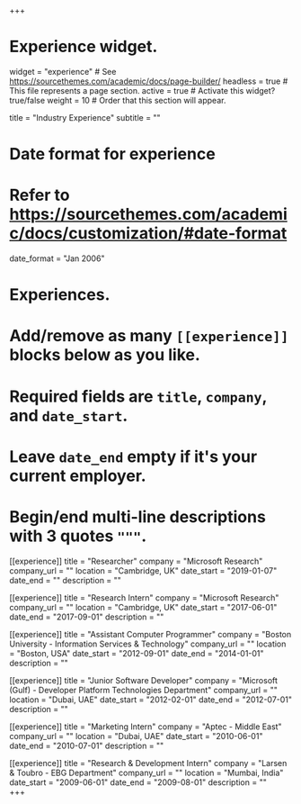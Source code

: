 +++
# Experience widget.
widget = "experience"  # See https://sourcethemes.com/academic/docs/page-builder/
headless = true  # This file represents a page section.
active = true  # Activate this widget? true/false
weight = 10  # Order that this section will appear.

title = "Industry Experience"
subtitle = ""

# Date format for experience
#   Refer to https://sourcethemes.com/academic/docs/customization/#date-format
date_format = "Jan 2006"

# Experiences.
#   Add/remove as many `[[experience]]` blocks below as you like.
#   Required fields are `title`, `company`, and `date_start`.
#   Leave `date_end` empty if it's your current employer.
#   Begin/end multi-line descriptions with 3 quotes `"""`.
[[experience]]
  title = "Researcher"
  company = "Microsoft Research"
  company_url = ""
  location = "Cambridge, UK"
  date_start = "2019-01-07"
  date_end = ""
  description = ""

[[experience]]
  title = "Research Intern"
  company = "Microsoft Research"
  company_url = ""
  location = "Cambridge, UK"
  date_start = "2017-06-01"
  date_end = "2017-09-01"
  description = ""

[[experience]]
  title = "Assistant Computer Programmer"
  company = "Boston University - Information Services & Technology"
  company_url = ""
  location = "Boston, USA"
  date_start = "2012-09-01"
  date_end = "2014-01-01"
  description = ""

[[experience]]
  title = "Junior Software Developer"
  company = "Microsoft (Gulf) - Developer Platform Technologies Department"
  company_url = ""
  location = "Dubai, UAE"
  date_start = "2012-02-01"
  date_end = "2012-07-01"
  description = ""

[[experience]]
  title = "Marketing Intern"
  company = "Aptec - Middle East"
  company_url = ""
  location = "Dubai, UAE"
  date_start = "2010-06-01"
  date_end = "2010-07-01"
  description = ""

[[experience]]
  title = "Research & Development Intern"
  company = "Larsen & Toubro - EBG Department"
  company_url = ""
  location = "Mumbai, India"
  date_start = "2009-06-01"
  date_end = "2009-08-01"
  description = ""  
+++
